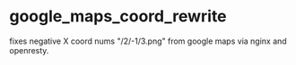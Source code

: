 # google_maps_coord_rewrite
fixes negative X coord nums "/2/-1/3.png" from google maps via nginx and openresty.
